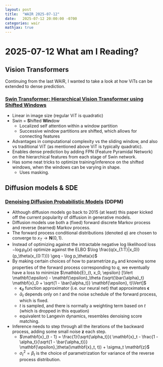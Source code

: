 ```yaml
---
layout: post
title:  "WAIR 2025-07-12"
date:   2025-07-12 20:00:00 -0700
categories: wair
mathjax: true
---
```


# 2025-07-12 What am I Reading? 


## Vision Transformers
Continuing from the last WAIR, I wanted to take a look at how ViTs can be extended to dense prediction.

### [Swin Transformer: Hierarchical Vision Transformer using Shifted Windows](https://arxiv.org/abs/2103.14030)
- Linear in image size (regular ViT is quadratic)
- Swin = **S**hifted **Win**dow
    - Localized self attention within a window partition
    - Successive window partitions are shifted, which allows for connecting features
- Advantages in computational complexity vs the sliding window, and also vs traditional ViT (as mentioned above ViT is typically quadratic).
- Enables dense prediction by adding FPN (Feature Pyramidal Network) on the hierarchical features from each stage of Swin network.
- Has some neat tricks to optimize training/inference on the shifted windows, when the windows can be varying in shape.
    - Uses masking.


## Diffusion models & SDE
### [Denoising Diffusion Probabilistic Models](https://arxiv.org/abs/2006.11239) (DDPM)
- Although diffusion models go back to 2015 (at least) this paper kicked off the current popularity of diffusion in generative models.
- Diffusion models use both a (fixed) forward discrete Markov process and reverse (learned) Markov process.
- The forward process conditional distributions (denoted $q$) are chosen to converge to $x_T \rightarrow \mathbf{N}(0, 1)$.
- Instead of optimizing against the intractable negative log likelihood loss $- \log p_\theta(x)$ optimize against the ELBO $\log \frac{q(x_{1:T}|x_0)}{p_\theta(x_{0:T})} \geq - \log p_\theta(x)$
- By making certain choices of how to parametrize $p_\theta$ and knowing some properties of the forward process corresponding to $q$, we eventually have a loss to minimize $\mathbb{E}_{t, x_0, \epsilon} [\Vert \mathbf{\epsilon} -  \mathbf{\epsilon}_\theta (\sqrt{\bar{\alpha}_t} \mathbf{x}_0 + \sqrt{1 - \bar{\alpha_t}} \mathbf{\epsilon}, t)\Vert]$
    - $\mathbf{\epsilon}_\theta$ function approximator (i.e. our neural net) that approximates $\mathbf{\epsilon}$
    - $\bar{\alpha}_t$ depends only on $t$ and the noise schedule of the forward process, which is fixed.
    - $t$ is sampled, and there is normally a weighting term based on $t$ (which is dropped in this equation)
    - equivalent to Langevin dynamics, resembles denoising score matching.
- Inference needs to step through all the iterations of the backward process, adding some small noise $\mathbf{z}$ each step.
    - $\mathbf{x}_{t - 1} = \frac{1}{\sqrt{\alpha_t}}( \mathbf{x}_t - \frac{1 - \alpha_t}{\sqrt{1 - \bar{\alpha_t}}} \mathbf{\epsilon}_\theta(\mathbf{x}_t, t)) + \sigma_t \mathbf{z}$
    - $\sigma_t^2 = \beta_t$ is the choice of parametrization for variance of the reverse process distribution.

